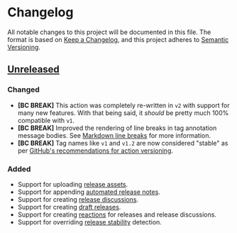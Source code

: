 # Changelog

All notable changes to this project will be documented in this file. The format
is based on [Keep a Changelog], and this project adheres to [Semantic
Versioning].

[keep a changelog]: https://keepachangelog.com/
[semantic versioning]: https://semver.org/

## [Unreleased]

[unreleased]: https://github.com/eloquent/github-release-action

<!-- _There are currently no unreleased changes._ -->

### Changed

- **[BC BREAK]** This action was completely re-written in `v2` with support for
  many new features. With that being said, it _should_ be pretty much 100%
  compatible with `v1`.
- **[BC BREAK]** Improved the rendering of line breaks in tag annotation message
  bodies. See [Markdown line breaks] for more information.
- **[BC BREAK]** Tag names like `v1` and `v1.2` are now considered "stable" as
  per [GitHub's recommendations for action versioning].

[markdown line breaks]: README.md#markdown-line-breaks
[github's recommendations for action versioning]: https://github.com/actions/toolkit/blob/%40actions/core%401.1.0/docs/action-versioning.md#recommendations

### Added

- Support for uploading [release assets].
- Support for appending [automated release notes].
- Support for creating [release discussions].
- Support for creating [draft releases].
- Support for creating [reactions] for releases and release discussions.
- Support for overriding [release stability] detection.

[release assets]: README.md#release-assets
[automated release notes]: README.md#automated-release-notes
[release discussions]: README.md#release-discussions
[draft releases]: README.md#draft-releases
[reactions]: README.md#reactions
[release stability]: README.md#release-stability
